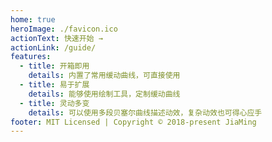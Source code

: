 ```yaml
---
home: true
heroImage: ./favicon.ico
actionText: 快速开始 →
actionLink: /guide/
features:
  - title: 开箱即用
    details: 内置了常用缓动曲线，可直接使用
  - title: 易于扩展
    details: 能够使用绘制工具，定制缓动曲线
  - title: 灵动多变
    details: 可以使用多段贝塞尔曲线描述动效，复杂动效也可得心应手
footer: MIT Licensed | Copyright © 2018-present JiaMing
---
```

